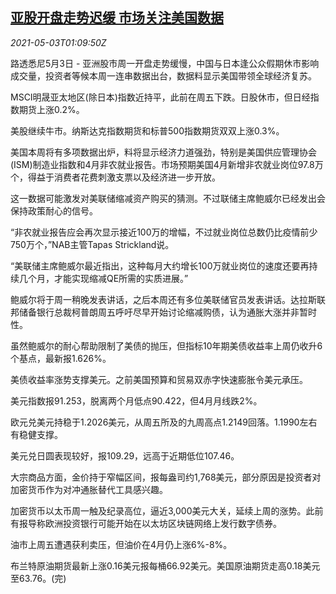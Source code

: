 <!--1620005462000-->
[亚股开盘走势迟缓 市场关注美国数据](https://cn.reuters.com/article/global-market-asia-stocks-us-0503-idCNKBS2CK021)
------

<div><i>2021-05-03T01:09:50Z</i></div><p>路透悉尼5月3日 - 亚洲股市周一开盘走势缓慢，中国与日本逢公众假期休市影响成交量，投资者等候本周一连串数据出台，数据料显示美国带领全球经济复苏。</p><p>MSCI明晟亚太地区(除日本)指数近持平，此前在周五下跌。日股休市，但日经指数期货上涨0.2%。</p><p>美股继续牛市。纳斯达克指数期货和标普500指数期货双双上涨0.3%。</p><p>美国本周将有多项数据出炉，料将显示经济力道强劲，特别是美国供应管理协会(ISM)制造业指数和4月非农就业报告。市场预期美国4月新增非农就业岗位97.8万个，得益于消费者花费刺激支票以及经济进一步开放。</p><p>这一数据可能激发对美联储缩减资产购买的猜测。不过联储主席鲍威尔已经发出会保持政策耐心的信号。</p><p>“非农就业报告应会再次显示接近100万的增幅，不过就业岗位总数仍比疫情前少750万个，”NAB主管Tapas Strickland说。</p><p>“美联储主席鲍威尔最近指出，这种每月大约增长100万就业岗位的速度还要再持续几个月，才能实现缩减QE所需的实质进展。”</p><p>鲍威尔将于周一稍晚发表讲话，之后本周还有多位美联储官员发表讲话。达拉斯联邦储备银行总裁柯普朗周五呼吁尽早开始讨论缩减购债，认为通胀大涨并非暂时性。</p><p>虽然鲍威尔的耐心帮助限制了美债的抛压，但指标10年期美债收益率上周仍收升6个基点，最新报1.626%。</p><p>美债收益率涨势支撑美元。之前美国预算和贸易双赤字快速膨胀令美元承压。</p><p>美元指数报91.253，脱离两个月低点90.422，但4月月线跌2%。</p><p>欧元兑美元持稳于1.2026美元，从周五所及的九周高点1.2149回落。1.1990左右有稳健支撑。</p><p>美元兑日圆表现较好，报109.29，远高于近期低位107.46。</p><p>大宗商品方面，金价持于窄幅区间，报每盎司约1,768美元，部分原因是投资者对加密货币作为对冲通胀替代工具感兴趣。</p><p>加密货币以太币周一触及纪录高位，逼近3,000美元大关，延续上周的涨势。此前有报导称欧洲投资银行可能开始在以太坊区块链网络上发行数字债券。</p><p>油市上周五遭遇获利卖压，但油价在4月仍上涨6%-8%。</p><p>布兰特原油期货最新上涨0.16美元报每桶66.92美元。美国原油期货走高0.18美元至63.76。(完)</p>
